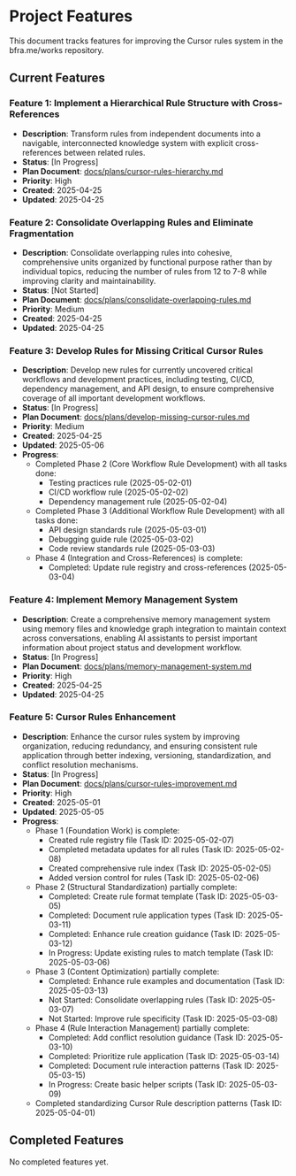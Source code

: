 # Project Features

This document tracks features for improving the Cursor rules system in the bfra.me/works repository.

## Current Features

### Feature 1: Implement a Hierarchical Rule Structure with Cross-References

- **Description**: Transform rules from independent documents into a navigable, interconnected knowledge system with explicit cross-references between related rules.
- **Status**: [In Progress]
- **Plan Document**: [docs/plans/cursor-rules-hierarchy.md](plans/cursor-rules-hierarchy.md)
- **Priority**: High
- **Created**: 2025-04-25
- **Updated**: 2025-04-25

### Feature 2: Consolidate Overlapping Rules and Eliminate Fragmentation

- **Description**: Consolidate overlapping rules into cohesive, comprehensive units organized by functional purpose rather than by individual topics, reducing the number of rules from 12 to 7-8 while improving clarity and maintainability.
- **Status**: [Not Started]
- **Plan Document**: [docs/plans/consolidate-overlapping-rules.md](plans/consolidate-overlapping-rules.md)
- **Priority**: Medium
- **Created**: 2025-04-25
- **Updated**: 2025-04-25

### Feature 3: Develop Rules for Missing Critical Cursor Rules

- **Description**: Develop new rules for currently uncovered critical workflows and development practices, including testing, CI/CD, dependency management, and API design, to ensure comprehensive coverage of all important development workflows.
- **Status**: [In Progress]
- **Plan Document**: [docs/plans/develop-missing-cursor-rules.md](plans/develop-missing-cursor-rules.md)
- **Priority**: Medium
- **Created**: 2025-04-25
- **Updated**: 2025-05-06
- **Progress**:
  - Completed Phase 2 (Core Workflow Rule Development) with all tasks done:
    - Testing practices rule (2025-05-02-01)
    - CI/CD workflow rule (2025-05-02-02)
    - Dependency management rule (2025-05-02-04)
  - Completed Phase 3 (Additional Workflow Rule Development) with all tasks done:
    - API design standards rule (2025-05-03-01)
    - Debugging guide rule (2025-05-03-02)
    - Code review standards rule (2025-05-03-03)
  - Phase 4 (Integration and Cross-References) is complete:
    - Completed: Update rule registry and cross-references (2025-05-03-04)

### Feature 4: Implement Memory Management System

- **Description**: Create a comprehensive memory management system using memory files and knowledge graph integration to maintain context across conversations, enabling AI assistants to persist important information about project status and development workflow.
- **Status**: [In Progress]
- **Plan Document**: [docs/plans/memory-management-system.md](plans/memory-management-system.md)
- **Priority**: High
- **Created**: 2025-04-25
- **Updated**: 2025-04-25

### Feature 5: Cursor Rules Enhancement

- **Description**: Enhance the cursor rules system by improving organization, reducing redundancy, and ensuring consistent rule application through better indexing, versioning, standardization, and conflict resolution mechanisms.
- **Status**: [In Progress]
- **Plan Document**: [docs/plans/cursor-rules-improvement.md](plans/cursor-rules-improvement.md)
- **Priority**: High
- **Created**: 2025-05-01
- **Updated**: 2025-05-05
- **Progress**:
  - Phase 1 (Foundation Work) is complete:
    - Created rule registry file (Task ID: 2025-05-02-07)
    - Completed metadata updates for all rules (Task ID: 2025-05-02-08)
    - Created comprehensive rule index (Task ID: 2025-05-02-05)
    - Added version control for rules (Task ID: 2025-05-02-06)
  - Phase 2 (Structural Standardization) partially complete:
    - Completed: Create rule format template (Task ID: 2025-05-03-05)
    - Completed: Document rule application types (Task ID: 2025-05-03-11)
    - Completed: Enhance rule creation guidance (Task ID: 2025-05-03-12)
    - In Progress: Update existing rules to match template (Task ID: 2025-05-03-06)
  - Phase 3 (Content Optimization) partially complete:
    - Completed: Enhance rule examples and documentation (Task ID: 2025-05-03-13)
    - Not Started: Consolidate overlapping rules (Task ID: 2025-05-03-07)
    - Not Started: Improve rule specificity (Task ID: 2025-05-03-08)
  - Phase 4 (Rule Interaction Management) partially complete:
    - Completed: Add conflict resolution guidance (Task ID: 2025-05-03-10)
    - Completed: Prioritize rule application (Task ID: 2025-05-03-14)
    - Completed: Document rule interaction patterns (Task ID: 2025-05-03-15)
    - In Progress: Create basic helper scripts (Task ID: 2025-05-03-09)
  - Completed standardizing Cursor Rule description patterns (Task ID: 2025-05-04-01)

## Completed Features

No completed features yet.
